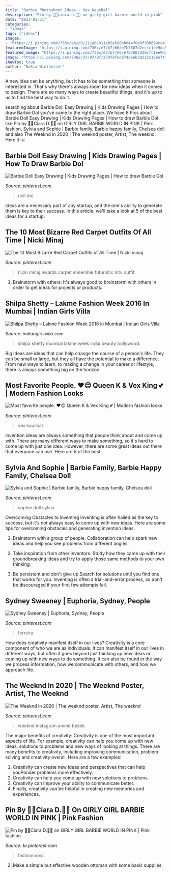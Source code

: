 ```yaml
---
title: "Barbie Photoshoot Ideas - Vex Kaushal"
description: "Pin by 💅💄ciara d.💋💕 on girly girl barbie world in pink"
date: "2023-01-31"
categories:
- "ideas"
tags: ["ideas"]
images:
- "https://i.pinimg.com/736x/ab/c0/11/abc011eb5a586bb044f0a9f306698cc4.jpg"
featuredImage: "https://i.pinimg.com/736x/e7/b7/60/e7b7607d2ecfc1ee9da5ec9233868332.jpg"
featured_image: "https://i.pinimg.com/736x/e7/b7/60/e7b7607d2ecfc1ee9da5ec9233868332.jpg"
image: "https://i.pinimg.com/736x/37/97/8f/37978fedb74aeeb20212c126e74f5f6e--mtv-video-music-award-music-awards.jpg"
ShowToc: true
author: "Nakia Wintheiser"
---
```



A new idea can be anything, but it has to be something that someone is interested in. That's why there's always room for new ideas when it comes to design. There are so many ways to create beautiful things, and it's up to us to find the best way to do it.

	

		
searching about Barbie Doll Easy Drawing | Kids Drawing Pages | How to draw Barbie Dol you've came to the right place. We have 8 Pics about Barbie Doll Easy Drawing | Kids Drawing Pages | How to draw Barbie Dol like Pin by 💅💄Ciara D.💋💕 on GIRLY GIRL BARBIE WORLD IN PINK | Pink fashion, Sylvia and Sophie | Barbie family, Barbie happy family, Chelsea doll and also The Weeknd in 2020 | The weeknd poster, Artist, The weeknd. Here it is:
		
    
## Barbie Doll Easy Drawing | Kids Drawing Pages | How To Draw Barbie Dol

<img loading=lazy src="https://i.pinimg.com/736x/ab/c0/11/abc011eb5a586bb044f0a9f306698cc4.jpg" onerror="this.onerror=null;this.src='https://tse4.mm.bing.net/th?id=OIP._JltI3wF8dmn6iIDVZXUnAHaEK&amp;pid=15.1';" alt="Barbie Doll Easy Drawing | Kids Drawing Pages | How to draw Barbie Dol">

_Source: pinterest.com_

>doll dol. 

	

Ideas are a necessary part of any startup, and the one's ability to generate them is key to their success. In this article, we'll take a look at 5 of the best ideas for a startup.

    
## The 10 Most Bizarre Red Carpet Outfits Of All Time | Nicki Minaj

<img loading=lazy src="https://i.pinimg.com/736x/37/97/8f/37978fedb74aeeb20212c126e74f5f6e--mtv-video-music-award-music-awards.jpg" onerror="this.onerror=null;this.src='https://tse1.mm.bing.net/th?id=OIP.hIC5fwNY9GWuEpX6BkfmKwHaJn&amp;pid=15.1';" alt="The 10 Most Bizarre Red Carpet Outfits of All Time | Nicki minaj">

_Source: pinterest.com_

>nicki minaj awards carpet ensemble futuristic mtv outfit. 

	

1. Brainstorm with others: It's always good to brainstorm with others in order to get ideas for projects or products.

    
## Shilpa Shetty – Lakme Fashion Week 2016 In Mumbai | Indian Girls Villa

<img loading=lazy src="https://lh5.googleusercontent.com/proxy/2o6MrQp4oZRdGdAECDt5ZkPtOaA1H4BcWO0FfKr3dPf20Fz4ZVRD2J71HI5h4Yk-dgQnchLHTaG9LaW7_marV-F7LP8g1waLYsGVdgHS8uDyOGsCUXVcW_34JQfzXCsaJ8bRVlVnbDqRsbm1oVhYLQTeduLkRmtZNwpVMFYpTcXGKdWQg8LlnmUqtdIULQ4eKAjFH4LU6bcVUNXK6ZiLAx2NGgAT=s0-d" onerror="this.onerror=null;this.src='https://tse1.mm.bing.net/th?id=OIP.wpwqYp2gNj0qZnhp5-Zk0QHaMa&amp;pid=15.1';" alt="Shilpa Shetty – Lakme Fashion Week 2016 in Mumbai | Indian Girls Villa">

_Source: indiangirlsvilla.com_

>shilpa shetty mumbai lakme week india beauty bollywood. 

	

Big Ideas are ideas that can help change the course of a person's life. They can be small or large, but they all have the potential to make a difference. From new ways to learn, to making a change in your career or lifestyle, there is always something big on the horizon.

    
## Most Favorite People. ♥️😍 Queen K &amp; Vex King 💕 | Modern Fashion Looks

<img loading=lazy src="https://i.pinimg.com/736x/e7/b7/60/e7b7607d2ecfc1ee9da5ec9233868332.jpg" onerror="this.onerror=null;this.src='https://tse1.mm.bing.net/th?id=OIP.eNIVhAYZVoCN0BC-yW2AhwHaNL&amp;pid=15.1';" alt="Most favorite people. ♥️😍 Queen K &amp; Vex King 💕 | Modern fashion looks">

_Source: pinterest.com_

>vex kaushal. 

	

Invention ideas are always something that people think about and come up with. There are many different ways to make something, so it's hard to come up with just one idea. However, there are some great ideas out there that everyone can use. Here are 5 of the best: 

    
## Sylvia And Sophie | Barbie Family, Barbie Happy Family, Chelsea Doll

<img loading=lazy src="https://i.pinimg.com/originals/c3/e3/d4/c3e3d418f13a9ffbf94d111a929513a1.jpg" onerror="this.onerror=null;this.src='https://tse2.mm.bing.net/th?id=OIP.ls9Exr0Ldh5VzmQwps9NdAHaJ4&amp;pid=15.1';" alt="Sylvia and Sophie | Barbie family, Barbie happy family, Chelsea doll">

_Source: pinterest.com_

>sophie doll sylvia. 

	

Overcoming Obstacles to Inventing
Inventing is often hailed as the key to success, but it's not always easy to come up with new ideas. Here are some tips for overcoming obstacles and generating invention ideas.
1. Brainstorm with a group of people. Collaboration can help spark new ideas and help you see problems from different angles.

2. Take inspiration from other inventors. Study how they came up with their groundbreaking ideas and try to apply those same methods to your own thinking.

3. Be persistent and don't give up.Search for solutions until you find one that works for you. Inventing is often a trial-and-error process, so don't be discouraged if your first few attempts fail.

    
## Sydney Sweeney | Euphoria, Sydney, People

<img loading=lazy src="https://i.pinimg.com/736x/d7/86/af/d786af93504ea10185f48d0f2351b45c.jpg" onerror="this.onerror=null;this.src='https://tse1.mm.bing.net/th?id=OIP._dZLWiG185Y6YuAxOE6QfAHaKr&amp;pid=15.1';" alt="Sydney Sweeney | Euphoria, Sydney, People">

_Source: pinterest.com_

>ferreira. 

	

How does creativity manifest itself in our lives?
Creativity is a core component of who we are as individuals. It can manifest itself in our lives in different ways, but often it goes beyond just thinking up new ideas or coming up with new ways to do something. It can also be found in the way we process information, how we communicate with others, and how we approach life.

    
## The Weeknd In 2020 | The Weeknd Poster, Artist, The Weeknd

<img loading=lazy src="https://i.pinimg.com/736x/4e/75/3b/4e753b43486b31d321e2e36bf8e10eec.jpg" onerror="this.onerror=null;this.src='https://tse2.mm.bing.net/th?id=OIP.2bdB_dsMAa1JENoWZ2vDNwHaHH&amp;pid=15.1';" alt="The Weeknd in 2020 | The weeknd poster, Artist, The weeknd">

_Source: pinterest.com_

>weeknd instagram anime besök. 

	

The major benefits of creativity:
Creativity is one of the most important aspects of life. For example, creativity can help you come up with new ideas, solutions to problems and new ways of looking at things. There are many benefits to creativity, including improving communication, problem solving and creativity overall. Here are a few examples:
1) Creativity can create new ideas and perspectives that can help youPonder problems more effectively.
2) Creativity can help you come up with new solutions to problems.
3) Creativity can improve your ability to communicate better.
4) Finally, creativity can be helpful in creating new memories and experiences.

    
## Pin By 💅💄Ciara D.💋💕 On GIRLY GIRL BARBIE WORLD IN PINK | Pink Fashion

<img loading=lazy src="https://i.pinimg.com/736x/2d/4a/33/2d4a33276d520eea762297130d9863f0.jpg" onerror="this.onerror=null;this.src='https://tse4.mm.bing.net/th?id=OIP.yFbmiYsYqxePNaw1BJkuWwHaLH&amp;pid=15.1';" alt="Pin by 💅💄Ciara D.💋💕 on GIRLY GIRL BARBIE WORLD IN PINK | Pink fashion">

_Source: br.pinterest.com_

>fashionnova. 

	

2. Make a simple but effective wooden ottoman with some basic supplies.

